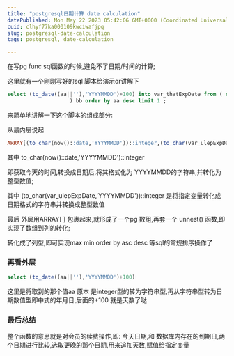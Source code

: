 ```yaml
---
title: "postgresql日期计算 date calculation"
datePublished: Mon May 22 2023 05:42:06 GMT+0000 (Coordinated Universal Time)
cuid: clhyf77ka000109kwciwafjpq
slug: postgresql-date-calculation
tags: postgresql, date-calculation

---
```


在写pg func sql函数的时候,避免不了日期/时间的计算;

这里就有一个刚刚写好的sql 脚本给演示or讲解下

```sql
select (to_date((aa||''),'YYYYMMDD')+100) into var_thatExpDate from ( select (unnest(ARRAY[(to_char(now()::date,'YYYYMMDD'))::integer,(to_char(var_ulepExpDate,'YYYYMMDD'))::integer])) aa
                    ) bb order by aa desc limit 1 ;    
```

来简单地讲解一下这个脚本的组成部分:

从最内层说起

```sql
ARRAY[(to_char(now()::date,'YYYYMMDD'))::integer,(to_char(var_ulepExpDate,'YYYYMMDD'))::integer]
```

其中 to\_char(now()::date,'YYYYMMDD')::integer

即获取今天的时间,转换成日期后,将其格式化为 YYYYMMDD的字符串,并转化为整型数值;

其中 (to\_char(var\_ulepExpDate,'YYYYMMDD'))::integer 是将指定变量转化成日期格式的字符串并转换成整型数值

最后 外层用ARRAY\[ \] 包裹起来,就形成了一个pg 数组,再套一个 unnest() 函数,即实现了数组到列的转化;

转化成了列型,即可实现max min order by asc desc 等sql的常规排序操作了

### 再看外层

```sql
select (to_date((aa||''),'YYYYMMDD')+100)
```

这里是将取到的那个值aa 原本 是integer型的转为字符串型,再从字符串型转为日期数值型即中式的年月日,后面的+100 就是天数了哒

### 最后总结

整个函数的意思就是对会员的续费操作,即: 今天日期,和 数据库内存在的到期日,两个日期进行比较,选取更晚的那个日期,用来追加天数,赋值给指定变量